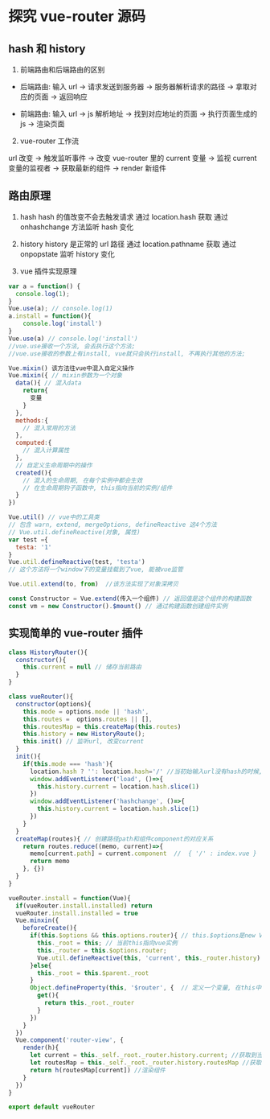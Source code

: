 # 探究 vue-router 源码

## hash 和 history

1. 前端路由和后端路由的区别

- 后端路由: 输入 url -> 请求发送到服务器 -> 服务器解析请求的路径 -> 拿取对应的页面 -> 返回响应

- 前端路由: 输入 url -> js 解析地址 -> 找到对应地址的页面 -> 执行页面生成的 js -> 渲染页面

2. vue-router 工作流

url 改变 -> 触发监听事件 -> 改变 vue-router 里的 current 变量 -> 监视 current 变量的监视者 -> 获取最新的组件 -> render 新组件

## 路由原理

1. hash
   hash 的值改变不会去触发请求
   通过 location.hash 获取
   通过 onhashchange 方法监听 hash 变化

2. history
   history 是正常的 url 路径
   通过 location.pathname 获取
   通过 onpopstate 监听 history 变化

3. vue 插件实现原理

```js
var a = function() {
  console.log(1);
}
Vue.use(a); // console.log(1)
a.install = function(){
    console.log('install')
}
Vue.use(a) // console.log('install')
//vue.use接收一个方法, 会去执行这个方法;
//vue.use接收的参数上有install, vue就只会执行install, 不再执行其他的方法;

Vue.mixin() 该方法往vue中混入自定义操作
Vue.mixin({ // mixin参数为一个对象
  data(){ // 混入data
    return{
      变量
    }
  },
  methods:{
    // 混入常用的方法
  },
  computed:{
    // 混入计算属性
  },
  // 自定义生命周期中的操作
  created(){
    // 混入的生命周期, 在每个实例中都会生效
    // 在生命周期钩子函数中, this指向当前的实例/组件
  }
})

Vue.util() // vue中的工具类
// 包含 warn, extend, mergeOptions, defineReactive 这4个方法
// Vue.util.defineReactive(对象, 属性)
var test ={
  testa: '1'
}
Vue.util.defineReactive(test, 'testa')
// 这个方法将一个window下的变量挂载到了vue, 能被vue监管

Vue.util.extend(to, from)  //该方法实现了对象深拷贝

const Constructor = Vue.extend(传入一个组件) // 返回值是这个组件的构建函数
const vm = new Constructor().$mount() // 通过构建函数创建组件实例
```

## 实现简单的 vue-router 插件

```js
class HistoryRouter(){
  constructor(){
    this.current = null // 储存当前路由
  }
}

class vueRouter(){
  constructor(options){
    this.mode = options.mode || 'hash',
    this.routes =  options.routes || [],
    this.routesMap = this.createMap(this.routes)
    this.history = new HistoryRoute();
    this.init() // 监听url, 改变current
  }
  init(){
    if(this.mode === 'hash'){
      location.hash ? '': location.hash='/' //当初始输入url没有hash的时候, 添加 #/
      window.addEventListener('load', ()=>{
        this.history.current = location.hash.slice(1)
      })
      window.addEventListener('hashchange', ()=>{
        this.history.current = location.hash.slice(1)
      })
    }
  }
  createMap(routes){ // 创建路径path和组件component的对应关系
    return routes.reduce((memo, current)=>{
      memo[current.path] = current.component  //  { '/' : index.vue }
      return memo
    }, {})
  }
}

vueRouter.install = function(Vue){
  if(vueRouter.install.installed) return
  vueRouter.install.installed = true
  Vue.minxin({
    beforeCreate(){
      if(this.$options && this.options.router){ // this.$options是new Vue 实例化的时候传给Vue的参数, 这条判断语句判断Vue初始化的时候是否传入了router
        this._root = this; // 当前this指向vue实例
        this._router = this.$options.router;
        Vue.util.defineReactive(this, 'current', this._router.history) // 第三个参数起到了children的作用, defineReactive会先去this里面找到_router.history, 然后在history中找到current变量
      }else{
        this._root = this.$parent._root
      }
      Object.defineProperty(this, '$router', {  // 定义一个变量, 在this中获取路由对象 this.$router, 这么做的好处是不能直接修改this.$router, 因为只有get, 没有set
        get(){
          return this._root._router
        }
      })
    }
  })
  Vue.component('router-view', {
    render(h){
      let current = this._self._root._router.history.current; //获取到当前current
      let routesMap = this._self._root._router.history.routesMap //获取对应关系
      return h(routesMap[current]) //渲染组件
    }
  })
}

export default vueRouter
```
